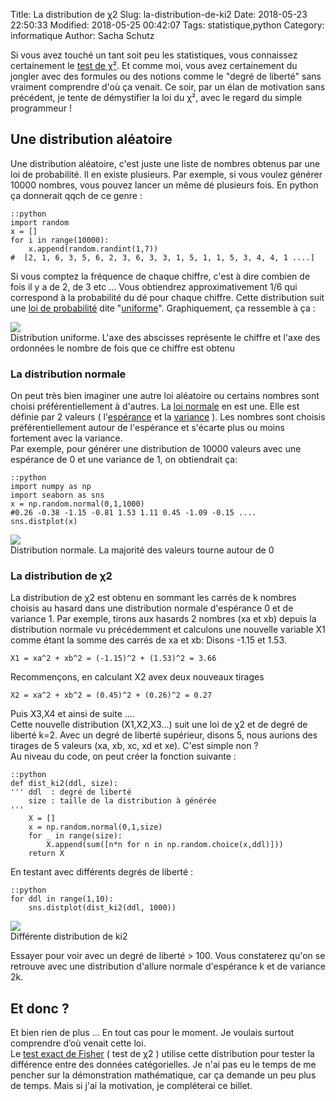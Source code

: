 Title: La distribution de χ2 
Slug: la-distribution-de-ki2
Date: 2018-05-23 22:50:33
Modified: 2018-05-25 00:42:07
Tags: statistique,python
Category: informatique
Author: Sacha Schutz

Si vous avez touché un tant soit peu les statistiques, vous connaissez certainement le [test de χ²](https://fr.wikipedia.org/wiki/Loi_du_%CF%87%C2%B2). Et comme moi, vous avez certainement du jongler avec des formules ou des notions comme le "degré de liberté" sans vraiment comprendre d'où ça venait. Ce soir, par un élan de motivation sans précédent, je tente de démystifier la loi du χ², avec le regard du simple programmeur !

## Une distribution aléatoire
Une distribution aléatoire, c'est juste une liste de nombres obtenus par une loi de probabilité. Il en existe plusieurs. Par exemple, si vous voulez générer 10000 nombres, vous pouvez lancer un même dé plusieurs fois. En python ça donnerait qqch de ce genre : 

    ::python
    import random
    x = []
    for i in range(10000):
        x.append(random.randint(1,7))
    #  [2, 1, 6, 3, 5, 6, 2, 3, 6, 3, 3, 1, 5, 1, 1, 5, 3, 4, 4, 1 ....]

Si vous comptez la fréquence de chaque chiffre, c'est à dire combien de fois il y a de 2, de 3 etc ... Vous obtiendrez approximativement 1/6 qui correspond à la probabilité du dé pour chaque chiffre. Cette distribution suit une [loi de probabilité](https://fr.wikipedia.org/wiki/Loi_de_probabilit%C3%A9) dite "[uniforme](https://fr.wikipedia.org/wiki/Loi_uniforme_discr%C3%A8te)". Graphiquement, ça ressemble à ça :

<div class="figure">     <img src="../images/distribution-ki2/uniform.png" />      <div class="legend"> Distribution uniforme. L'axe des abscisses représente le chiffre et l'axe des ordonnées le nombre de fois que ce chiffre est obtenu </div> </div>


### La distribution normale 
On peut très bien imaginer une autre loi aléatoire ou certains nombres sont choisi préférentiellement à d'autres. La [loi normale](https://fr.wikipedia.org/wiki/Loi_normale) en est une. Elle est définie par 2 valeurs ( l'[espérance](https://fr.wikipedia.org/wiki/Esp%C3%A9rance_math%C3%A9matique) et la [variance](https://fr.wikipedia.org/wiki/Variance_(statistiques_et_probabilit%C3%A9s)) ). Les nombres sont choisis préférentiellement autour de l'espérance et s'écarte plus ou moins fortement avec la variance.  
Par exemple, pour générer une distribution de 10000 valeurs avec une espérance de 0 et une variance de 1, on obtiendrait ça: 

    ::python
    import numpy as np
    import seaborn as sns
    x = np.random.normal(0,1,1000)
    #0.26 -0.38 -1.15 -0.81 1.53 1.11 0.45 -1.09 -0.15 ....
    sns.distplot(x)

<div class="figure">     <img src="../images/distribution-ki2/normal.png" />      <div class="legend"> Distribution normale. La majorité des valeurs tourne autour de 0</div> </div>

### La distribution de χ2
La distribution de χ2 est obtenu en sommant les carrés de k nombres choisis au hasard dans une distribution normale d'espérance 0 et de variance 1.
Par exemple, tirons aux hasards 2 nombres (xa et xb) depuis la distribution normale vu précédemment et calculons une nouvelle variable X1 comme étant la somme des carrés de xa et xb: Disons -1.15 et 1.53. 

    X1 = xa^2 + xb^2 = (-1.15)^2 + (1.53)^2 = 3.66

Recommençons, en calculant X2 avex deux nouveaux tirages

    X2 = xa^2 + xb^2 = (0.45)^2 + (0.26)^2 = 0.27

Puis X3,X4 et ainsi de suite ....     
Cette nouvelle distribution (X1,X2,X3...) suit une loi de χ2 et de degré de liberté k=2. Avec un degré de liberté supérieur, disons 5, nous aurions des tirages de 5 valeurs (xa, xb, xc, xd et xe). C'est simple non ?    
Au niveau du code, on peut créer la fonction suivante : 

    ::python
    def dist_ki2(ddl, size):
    ''' ddl  : degré de liberté 
        size : taille de la distribution à générée
    '''
        X = []
        x = np.random.normal(0,1,size)
        for _ in range(size):
            X.append(sum([n*n for n in np.random.choice(x,ddl)]))
        return X

En testant avec différents degrés de liberté :

    ::python
    for ddl in range(1,10):
        sns.distplot(dist_ki2(ddl, 1000))

<div class="figure">     <img src="../images/distribution-ki2/ki2_anim.gif" />      <div class="legend"> Différente distribution de ki2 </div> </div>

Essayer pour voir avec un degré de liberté > 100. Vous constaterez qu'on se retrouve avec une distribution d'allure normale d'espérance k et de variance 2k. 

## Et donc ? 
Et bien rien de plus ... En tout cas pour le moment. Je voulais surtout comprendre d’où venait cette loi.   
Le [test exact de Fisher](https://fr.wikipedia.org/wiki/Test_exact_de_Fisher) ( test de χ2 ) utilise cette distribution pour tester la différence entre des données catégorielles. Je n'ai pas eu le temps de me pencher sur la démonstration mathématique, car ça demande un peu plus de temps. Mais si j'ai la motivation, je compléterai ce billet.
